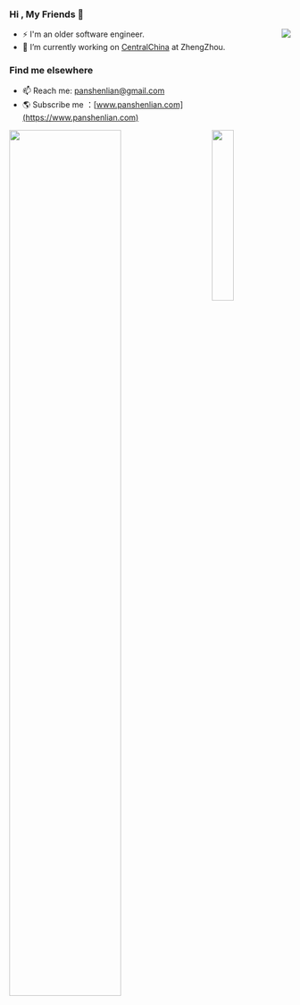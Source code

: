 
### Hi , My Friends 👋 

<img align="right" src="https://visitor-badge.glitch.me/badge?page_id=senlypan" />

- ⚡ I'm an older software engineer. 
- 🔭 I’m currently working on [CentralChina](https://www.centralchina.com/) at ZhengZhou.

### Find me elsewhere 

- 📫 Reach me: [panshenlian@gmail.com](panshenlian@gmail.com) 
- 🌎 Subscribe me ：[www.panshenlian.com](https://www.panshenlian.com)
 

<a href="https://github.com/senlypan">
<img align="left" width="63%" src="https://github-readme-stats.vercel.app/api?username=senlypan&theme=cobalt&show_icons=true">
</a> 
 
<a href="https://github.com/senlypan">
<img align="right" width="28%"  src="https://github-readme-stats.vercel.app/api/top-langs/?username=senlypan&hide_border=true">
</a>


<!--

## star 趋势图
![Stargazers over time](https://starchart.cc/senlypan/blog.svg) 

**senlypan/senlypan** is a ✨ _special_ ✨ repository because its `README.md` (this file) appears on your GitHub profile.

Here are some ideas to get you started:

- 🔭 I’m currently working on ...
- 🌱 I’m currently learning ...
- 👯 I’m looking to collaborate on ...
- 🤔 I’m looking for help with ...
- 💬 Ask me about ...
- 📫 How to reach me: ...
- 😄 Pronouns: ...
- ⚡ Fun fact: ...
-->
